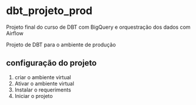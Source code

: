 # dbt_projeto_prod
Projeto final do curso de DBT com BigQuery e orquestração dos dados com Airflow

Projeto de DBT para o ambiente de produção

## configuração do projeto
1. criar o ambiente virtual
2. Ativar o ambiente virtual
3. Instalar o requeriments
4. Iniciar o projeto

